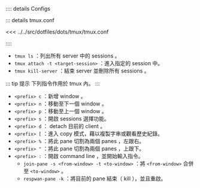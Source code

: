 :::: details Configs

::: details tmux.conf

<<< ../../src/dotfiles/dots/tmux/tmux.conf

::::

- `tmux ls` ：列出所有 server 中的 sessions 。
- `tmux attach -t <target-session>` ：進入指定的 session 中。
- `tmux kill-server` ：結束 server 並刪除所有 sessions 。

::: tip 提示
下列指令作用於 tmux 內。
:::

- `<prefix> c` ：新增 window 。
- `<prefix> n` ：移動至下一個 window 。
- `<prefix> p` ：移動至上一個 window 。
- `<prefix> s` ：開啟 sessions 選擇功能。
- `<prefix> d` ： detach 目前的 client 。
- `<prefix> [` ：進入 copy 模式，藉以複製字串或觀看歷史紀錄。
- `<prefix> %` ：將此 pane 切割為兩個 panes ，左跟右。
- `<prefix> "` ：將此 pane 切割為兩個 panes ，上跟下。
- `<prefix> :` ：開啟 command line ，並開始輸入指令。
  - `join-pane -s <from-window> -t <to-window>` ：將 `<from-window>` 合併至 `<to-window>` 。
  - `respwan-pane -k` ：將目前的 pane 結束（ kill ），並且重啟。
